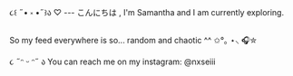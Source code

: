 ૮꒰ ˶• ༝ •˶꒱ა ♡ --- こんにちは , I'm Samantha and I am currently exploring. 

So my feed everywhere is so... random and chaotic ^^  ✩°｡ ⋆⸜ 🎧✮

૮ ˶ᵔ ᵕ ᵔ˶ ა You can reach me on my instagram: @nxseiii 

<!---
nxseii/nxseii is a ✨ special ✨ repository because its `README.md` (this file) appears on your GitHub profile.
You can click the Preview link to take a look at your changes.
--->
